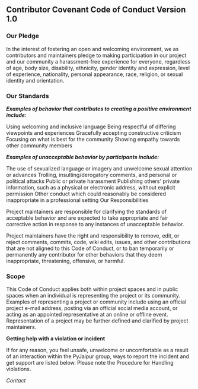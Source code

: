 ##  Contributor Covenant Code of Conduct Version 1.0



### Our Pledge

In the interest of fostering an open and welcoming environment, we as contributors and maintainers pledge to making participation in our project and our community a harassment-free experience for everyone, regardless of age, body size, disability, ethnicity, gender identity and expression, level of experience, nationality, personal appearance, race, religion, or sexual identity and orientation.

### Our Standards

**_Examples of behavior that contributes to creating a positive environment include:_**

Using welcoming and inclusive language
Being respectful of differing viewpoints and experiences
Gracefully accepting constructive criticism
Focusing on what is best for the community
Showing empathy towards other community members

**_Examples of unacceptable behavior by participants include:_**

The use of sexualized language or imagery and unwelcome sexual attention or advances
Trolling, insulting/derogatory comments, and personal or political attacks
Public or private harassment
Publishing others' private information, such as a physical or electronic address, without explicit permission
Other conduct which could reasonably be considered inappropriate in a professional setting
Our Responsibilities

Project maintainers are responsible for clarifying the standards of acceptable behavior and are expected to take appropriate and fair corrective action in response to any instances of unacceptable behavior.

Project maintainers have the right and responsibility to remove, edit, or reject comments, commits, code, wiki edits, issues, and other contributions that are not aligned to this Code of Conduct, or to ban temporarily or permanently any contributor for other behaviors that they deem inappropriate, threatening, offensive, or harmful.

### Scope

This Code of Conduct applies both within project spaces and in public spaces when an individual is representing the project or its community. Examples of representing a project or community include using an official project e-mail address, posting via an official social media account, or acting as an appointed representative at an online or offline event. Representation of a project may be further defined and clarified by project maintainers.

**Getting help with a violation or incident**

If for any reason, you feel unsafe, unwelcome or uncomfortable as a result of an interaction within the PyJaipur group, ways to report the incident and get support are listed below. Please note the Procedure for Handling violations.

_Contact_
